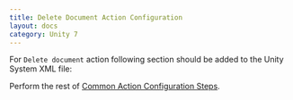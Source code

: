 ```yaml
---
title: Delete Document Action Configuration
layout: docs
category: Unity 7
---
```

For `Delete document` action following section should be added to the Unity System XML file:


Perform the rest of [Common Action Configuration Steps](../actions.md#common-actions-configuration-steps).